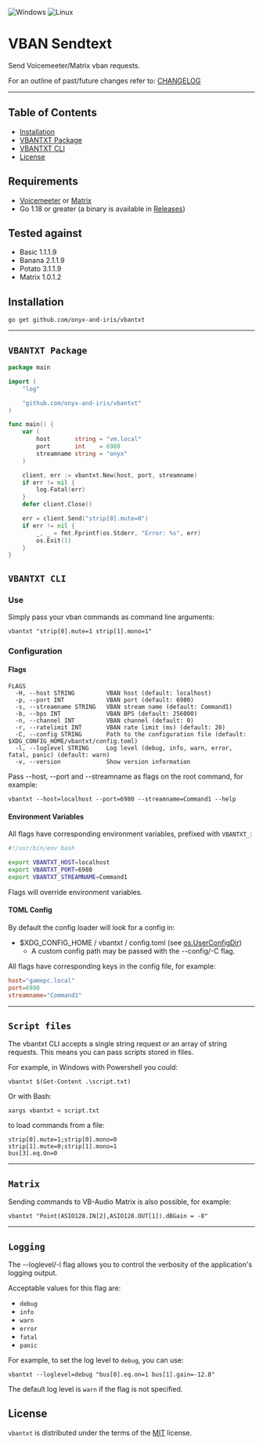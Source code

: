 ![Windows](https://img.shields.io/badge/Windows-0078D6?style=for-the-badge&logo=windows&logoColor=white)
![Linux](https://img.shields.io/badge/Linux-FCC624?style=for-the-badge&logo=linux&logoColor=black)

# VBAN Sendtext

Send Voicemeeter/Matrix vban requests.

For an outline of past/future changes refer to: [CHANGELOG](CHANGELOG.md)

---

## Table of Contents

- [Installation](#installation)
- [VBANTXT Package](#vbantxt-package)
- [VBANTXT CLI](#vbantxt-cli)
- [License](#license)

## Requirements

-   [Voicemeeter](https://voicemeeter.com/) or [Matrix](https://vb-audio.com/Matrix/)
-   Go 1.18 or greater (a binary is available in [Releases](https://github.com/onyx-and-iris/vbantxt/releases))

## Tested against

-   Basic 1.1.1.9
-   Banana 2.1.1.9
-   Potato 3.1.1.9
-   Matrix 1.0.1.2


## Installation

```console
go get github.com/onyx-and-iris/vbantxt
```

---

## `VBANTXT Package`

```go
package main

import (
	"log"

	"github.com/onyx-and-iris/vbantxt"
)

func main() {
	var (
		host       string = "vm.local"
		port       int    = 6980
		streamname string = "onyx"
	)

	client, err := vbantxt.New(host, port, streamname)
	if err != nil {
		log.Fatal(err)
	}
	defer client.Close()

	err = client.Send("strip[0].mute=0")
	if err != nil {
		_, _ = fmt.Fprintf(os.Stderr, "Error: %s", err)
		os.Exit(1)
	}
}
```

## `VBANTXT CLI`

### Use

Simply pass your vban commands as command line arguments:

```console
vbantxt "strip[0].mute=1 strip[1].mono=1"
```

### Configuration

#### Flags

```console
FLAGS
  -H, --host STRING         VBAN host (default: localhost)
  -p, --port INT            VBAN port (default: 6980)
  -s, --streamname STRING   VBAN stream name (default: Command1)
  -b, --bps INT             VBAN BPS (default: 256000)
  -n, --channel INT         VBAN channel (default: 0)
  -r, --ratelimit INT       VBAN rate limit (ms) (default: 20)
  -C, --config STRING       Path to the configuration file (default: $XDG_CONFIG_HOME/vbantxt/config.toml)
  -l, --loglevel STRING     Log level (debug, info, warn, error, fatal, panic) (default: warn)
  -v, --version             Show version information
```

Pass --host, --port and --streamname as flags on the root command, for example:

```console
vbantxt --host=localhost --port=6980 --streamname=Command1 --help
```

#### Environment Variables

All flags have corresponding environment variables, prefixed with `VBANTXT_`:

```bash
#!/usr/bin/env bash

export VBANTXT_HOST=localhost
export VBANTXT_PORT=6980
export VBANTXT_STREAMNAME=Command1
```

Flags will override environment variables.

#### TOML Config

By default the config loader will look for a config in:

-	$XDG_CONFIG_HOME / vbantxt / config.toml (see [os.UserConfigDir](https://pkg.go.dev/os#UserConfigDir))
	-	A custom config path may be passed with the --config/-C flag.

All flags have corresponding keys in the config file, for example:

```toml
host="gamepc.local"
port=6980
streamname="Command1"
```

---

## `Script files`

The vbantxt CLI accepts a single string request or an array of string requests. This means you can pass scripts stored in files.

For example, in Windows with Powershell you could:

```console
vbantxt $(Get-Content .\script.txt)
```

Or with Bash:

```console
xargs vbantxt < script.txt
```

to load commands from a file:

```
strip[0].mute=1;strip[0].mono=0
strip[1].mute=0;strip[1].mono=1
bus[3].eq.On=0
```

---

## `Matrix`

Sending commands to VB-Audio Matrix is also possible, for example:

```console
vbantxt "Point(ASIO128.IN[2],ASIO128.OUT[1]).dBGain = -8"
```

---

## `Logging`

The --loglevel/-l flag allows you to control the verbosity of the application's logging output. 

Acceptable values for this flag are:

- `debug`
- `info`
- `warn`
- `error`
- `fatal`
- `panic`

For example, to set the log level to `debug`, you can use:

```console
vbantxt --loglevel=debug "bus[0].eq.on=1 bus[1].gain=-12.8"
```

The default log level is `warn` if the flag is not specified.


## License

`vbantxt` is distributed under the terms of the [MIT](https://spdx.org/licenses/MIT.html) license.
